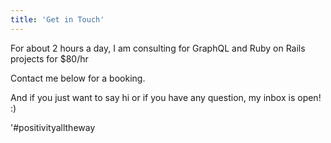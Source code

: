 ```yaml
---
title: 'Get in Touch'
---
```


For about 2 hours a day, I am consulting for GraphQL and Ruby on Rails projects for $80/hr

Contact me below for a booking.

And if you just want to say hi or if you have any question, my inbox is open! :)

'#positivityalltheway
